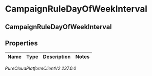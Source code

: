 # CampaignRuleDayOfWeekInterval

## CampaignRuleDayOfWeekInterval

## Properties

|Name | Type | Description | Notes|
|------------ | ------------- | ------------- | -------------|



_PureCloudPlatformClientV2 237.0.0_
